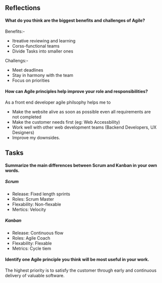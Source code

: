 ## Reflections
#### What do you think are the biggest benefits and challenges of Agile?  
Benefits:- 
- Itreative reviewing and learning
- Corss-functional teams
- Divide Tasks into smaller ones

Challengs:-
- Meet deadlines
- Stay in harmony with the team
- Focus on priorities


#### How can Agile principles help improve your role and responsibilities?   
As a front end developer agile philsophy helps me to 
- Make the website alive as soon as possible even all requirements are not completed
- Make the customer needs first (eg: Web Accessbility)
- Work well with other web development teams (Backend Developers, UX Designers)
- Improve my downsides.
  
  
## Tasks
#### Summarize the main differences between Scrum and Kanban in your own words.

##### Scrum
- Release: Fixed length sprints    
- Roles: Scrum Master            
- Flexability: Non-flexable            
- Mertics: Velocity                

##### Kanban

- Release: Continuous flow
- Roles: Agile Coach
- Flexability: Flexable
- Metrics: Cycle tiem

#### Identify one Agile principle you think will be most useful in your work.
The highest priority is to satisfy the customer through early and continuous delivery of valuable software.
